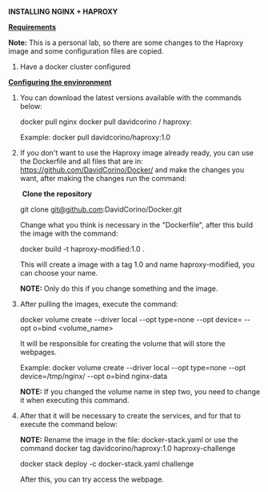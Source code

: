 **INSTALLING NGINX + HAPROXY**

<u>**Requirements**</u>

**Note:** This is a personal lab, so there are some changes to the Haproxy image and some configuration files are copied.

1. Have a docker cluster configured

**<u>Configuring the envinronment</u>**

1. You can download the latest versions available with the commands below:

   

   docker pull nginx
   docker pull davidcorino / haproxy: <version>

   

   Example: docker pull davidcorino/haproxy:1.0

   

2. If you don't want to use the Haproxy image already ready, you can use the Dockerfile and all files that are in: https://github.com/DavidCorino/Docker/ and make the changes you want, after making the changes run the command:

   

   ​		**Clone the repository**

   

   git clone git@github.com:DavidCorino/Docker.git

   

   Change what you think is necessary in the "Dockerfile", after this build the image with the command:

   

   docker build -t haproxy-modified:1.0 .

   

   This will create a image with a tag 1.0 and name haproxy-modified, you can choose your name. 

   

   **NOTE:** Only do this if you change something and the image. 

   

3. After pulling the images, execute the command:

   

   docker volume create --driver local --opt type=none --opt device=<directory> --opt o=bind <volume_name>

   

   It will be responsible for creating the volume that will store the webpages.

   

   Example: docker volume create --driver local --opt type=none --opt device=/tmp/nginx/ --opt o=bind nginx-data

   

   **NOTE:** If you changed the volume name in step two, you need to change it when executing this command.

   

4. After that it will be necessary to create the services, and for that to execute the command below:

   

   **NOTE:** Rename the image in the file: docker-stack.yaml or use the command  docker tag davidcorino/haproxy:1.0 haproxy-challenge

   

   docker stack deploy -c docker-stack.yaml challenge

   

   After this, you can try access the webpage.

   
